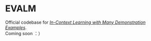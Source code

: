 # EVALM
Official codebase for *[In-Context Learning with Many Demonstration Examples](https://arxiv.org/pdf/2302.04931v1.pdf)*. \
Coming soon ：）
